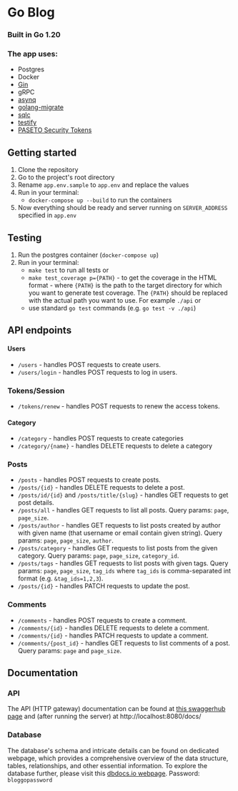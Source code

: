 # Go Blog 

### Built in Go 1.20

### The app uses:
- Postgres
- Docker
- [Gin](https://github.com/gin-gonic/gin)
- gRPC
- [asynq](https://github.com/hibiken/asynq)
- [golang-migrate](https://github.com/golang-migrate/migrate)
- [sqlc](https://github.com/kyleconroy/sqlc)
- [testify](https://github.com/stretchr/testify)
- [PASETO Security Tokens](github.com/o1egl/paseto)

## Getting started
1. Clone the repository
2. Go to the project's root directory
3. Rename `app.env.sample` to `app.env` and replace the values
4. Run in your terminal:
    - `docker-compose up --build` to run the containers
5. Now everything should be ready and server running on `SERVER_ADDRESS` specified in `app.env`

## Testing
1. Run the postgres container (`docker-compose up`)
2. Run in your terminal:
    - `make test` to run all tests
   or
    - `make test_coverage p={PATH}` - to get the coverage in the HTML format - where `{PATH}` is the path to the target directory for which you want to generate test coverage. The `{PATH}` should be replaced with the actual path you want to use. For example `./api`
   or
    - use standard `go test` commands (e.g. `go test -v ./api`)

## API endpoints
#### Users
 - `/users` - handles POST requests to create users.
 - `/users/login` - handles POST requests to log in users.

### Tokens/Session
 - `/tokens/renew` - handles  POST requests to renew the access tokens.

#### Category
 - `/category` - handles POST requests to create categories
 - `/category/{name}` - handles DELETE requests to delete a category

### Posts
- `/posts` - handles POST requests to create posts.
- `/posts/{id}` - handles DELETE requests to delete a post.
- `/posts/id/{id}` and `/posts/title/{slug}` - handles GET requests to get post details.
- `/posts/all` - handles GET requests to list all posts. Query params: `page`, `page_size`.
- `/posts/author` - handles GET requests to list posts created by author 
with given name (that username or email contain given string). 
Query params: `page`, `page_size`, `author`.
- `/posts/category` - handles GET requests to list posts from the given category.
Query params: `page`, `page_size`, `category_id`.
- `/posts/tags` - handles GET requests to list posts with given tags.
Query params: `page`, `page_size`, `tag_ids` where `tag_ids` is 
comma-separated int format (e.g. `&tag_ids=1,2,3`).
- `/posts/{id}` - handles PATCH requests to update the post.

### Comments
- `/comments` - handles POST requests to create a comment.
- `/comments/{id}` - handles DELETE requests to delete a comment.
- `/comments/{id}` - handles PATCH requests to update a comment.
- `/comments/{post_id}` - handles GET requests to list comments of a post.
Query params: `page` and `page_size`.

## Documentation
### API
The API (HTTP gateway) documentation can be found at
[this swaggerhub page](https://app.swaggerhub.com/apis/AAGULCZYNSKI/blog-go/1.0)
and (after running the server) at http://localhost:8080/docs/

### Database
The database's schema and intricate details can be found on 
dedicated webpage, which provides a comprehensive overview 
of the data structure, tables, relationships, and other essential 
information. To explore the database further, please visit
this [dbdocs.io webpage](https://dbdocs.io/aalug/blog_go).
Password: `bloggopassword`
